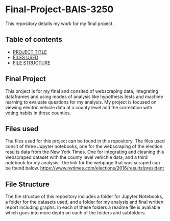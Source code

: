 # Final-Project-BAIS-3250
This repository details my work for my final project.


## Table of contents
- [PROJECT TITLE](#Project-Title)
- [FILES USED](#files-used)
- [FILE STRUCTURE](#file-structure)


## Final Project
This project is for my final and consited of webscraping data, integrating dataframes and using modes of analysis like hypothesis tests and machine learning to evaluate questions for my analysis. My project is focused on viewing electric vehicle data at a county level and the correlation with voting habits in those counties.

## Files used 
The files used for this project can be found in this repository. The files used consit of three Jupyter notebooks, one for the webscraping of the election results data from the New York Times. One for integrating and cleaning this webscraped dataset with the county level vehichle data, and a third notebook for my analysis. The link for the webpage that was scraped can be found below.
https://www.nytimes.com/elections/2016/results/president

## File Structure
The file structue of this repository includes a folder for Jupyter Notebooks, a folder for the datasets used, and a folder for my analysis and final written report including graphs. In each of these folders a readme file is avaliable which goes into more depth on each of the folders and subfolders.
